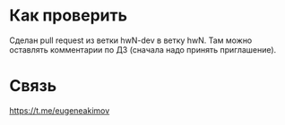 # Как проверить
Сделан pull request из ветки hwN-dev в ветку hwN. Там можно оставлять комментарии по ДЗ (сначала надо принять приглашение).

# Связь
https://t.me/eugeneakimov
